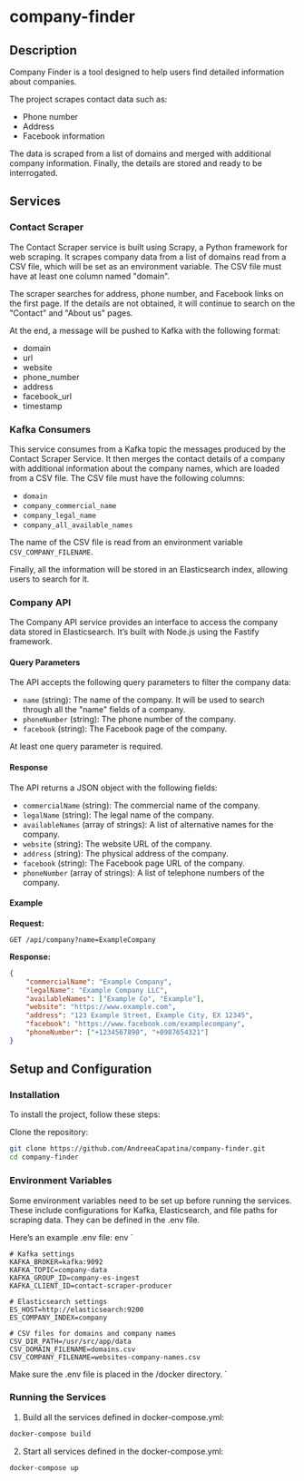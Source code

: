# company-finder

## Description
Company Finder is a tool designed to help users find detailed information about companies. 

The project scrapes contact data such as:
- Phone number
- Address
- Facebook information

The data is scraped from a list of domains and merged with additional company information. Finally, the details are stored and ready to be interrogated.

## Services

### Contact Scraper
The Contact Scraper service is built using Scrapy, a Python framework for web scraping. It scrapes company data from a list of domains read from a CSV file, which will be set as an environment variable. The CSV file must have at least one column named "domain".

The scraper searches for address, phone number, and Facebook links on the first page. If the details are not obtained, it will continue to search on the "Contact" and "About us" pages.

At the end, a message will be pushed to Kafka with the following format: 
- domain
- url
- website
- phone_number
- address
- facebook_url
- timestamp

### Kafka Consumers

This service consumes from a Kafka topic the messages produced by the Contact Scraper Service. 
It then merges the contact details of a company with additional information about the company names, which are loaded from a CSV file. The CSV file must have the following columns:
- `domain`
- `company_commercial_name`
- `company_legal_name`
- `company_all_available_names`

The name of the CSV file is read from an environment variable `CSV_COMPANY_FILENAME`.

Finally, all the information will be stored in an Elasticsearch index, allowing users to search for it.

### Company API

The Company API service provides an interface to access the company data stored in Elasticsearch. It’s built with Node.js using the Fastify framework.

#### Query Parameters
The API accepts the following query parameters to filter the company data:

- `name` (string): The name of the company. It will be used to search through all the "name" fields of a company.
- `phoneNumber` (string): The phone number of the company. 
- `facebook` (string): The Facebook page of the company.

At least one query parameter is required.

#### Response
The API returns a JSON object with the following fields:
- `commercialName` (string): The commercial name of the company.
- `legalName` (string): The legal name of the company.
- `availableNames` (array of strings): A list of alternative names for the company.
- `website` (string): The website URL of the company.
- `address` (string): The physical address of the company.
- `facebook` (string): The Facebook page URL of the company.
- `phoneNumber` (array of strings): A list of telephone numbers of the company.

#### Example

**Request:**
```
GET /api/company?name=ExampleCompany
```

**Response:**
```json
{
    "commercialName": "Example Company",
    "legalName": "Example Company LLC",
    "availableNames": ["Example Co", "Example"],
    "website": "https://www.example.com",
    "address": "123 Example Street, Example City, EX 12345",
    "facebook": "https://www.facebook.com/examplecompany",
    "phoneNumber": ["+1234567890", "+0987654321"]
}
```

## Setup and Configuration

### Installation
To install the project, follow these steps:

Clone the repository:

```bash
git clone https://github.com/AndreeaCapatina/company-finder.git
cd company-finder
```

### Environment Variables
Some environment variables need to be set up before running the services. These include configurations for Kafka, Elasticsearch, and file paths for scraping data. They can be defined in the .env file.

Here’s an example .env file:
env
`
```env
# Kafka settings
KAFKA_BROKER=kafka:9092
KAFKA_TOPIC=company-data
KAFKA_GROUP_ID=company-es-ingest
KAFKA_CLIENT_ID=contact-scraper-producer

# Elasticsearch settings
ES_HOST=http://elasticsearch:9200
ES_COMPANY_INDEX=company

# CSV files for domains and company names
CSV_DIR_PATH=/usr/src/app/data
CSV_DOMAIN_FILENAME=domains.csv
CSV_COMPANY_FILENAME=websites-company-names.csv
```
Make sure the .env file is placed in the /docker directory.
`

### Running the Services

1. Build all the services defined in docker-compose.yml:
```bash
docker-compose build
```

2. Start all services defined in the docker-compose.yml:
```bash
docker-compose up
```